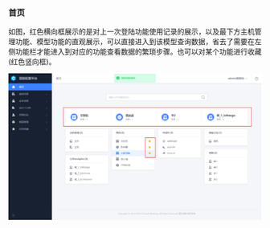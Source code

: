 ### 首页
如图，红色横向框展示的是对上一次登陆功能使用记录的展示，以及最下方主机管理功能、模型功能的直观展示，可以直接进入到该模型查询数据，省去了需要在左侧功能栏才能进入到对应的功能查看数据的繁琐步骤。也可以对某个功能进行收藏(红色竖向框)。

![image-20190220234434659](../assets/首页展示.png)
